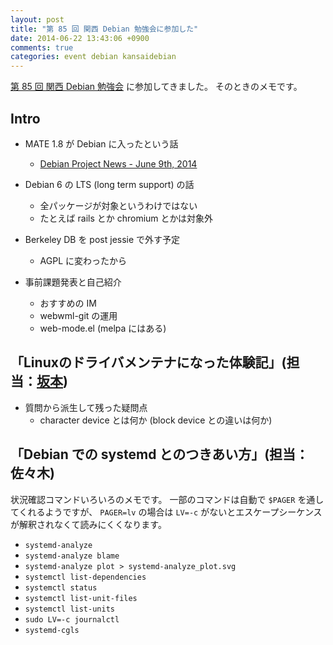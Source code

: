 ```yaml
---
layout: post
title: "第 85 回 関西 Debian 勉強会に参加した"
date: 2014-06-22 13:43:06 +0900
comments: true
categories: event debian kansaidebian
---
```

[第 85 回 関西 Debian 勉強会](https://wiki.debian.org/KansaiDebianMeeting/20140622 "第 85 回 関西 Debian 勉強会")
に参加してきました。
そのときのメモです。

<!--more-->

## Intro

- MATE 1.8 が Debian に入ったという話
  - [Debian Project News - June 9th, 2014](https://www.debian.org/News/weekly/2014/10/ "Debian Project News - June 9th, 2014")
- Debian 6 の LTS (long term support) の話
  - 全パッケージが対象というわけではない
  - たとえば rails とか chromium とかは対象外
- Berkeley DB を post jessie で外す予定
  - AGPL に変わったから

- 事前課題発表と自己紹介
  - おすすめの IM
  - webwml-git の運用
  - web-mode.el (melpa にはある)

## 「Linuxのドライバメンテナになった体験記」(担当：[坂本](https://launchpad.net/~mocchi))

- 質問から派生して残った疑問点
  - character device とは何か (block device との違いは何か)

## 「Debian での systemd とのつきあい方」(担当：佐々木)

状況確認コマンドいろいろのメモです。
一部のコマンドは自動で `$PAGER` を通してくれるようですが、
`PAGER=lv` の場合は `LV=-c` がないとエスケープシーケンスが解釈されなくて読みにくくなります。

- `systemd-analyze`
- `systemd-analyze blame`
- `systemd-analyze plot > systemd-analyze_plot.svg`
- `systemctl list-dependencies`
- `systemctl status`
- `systemctl list-unit-files`
- `systemctl list-units`
- `sudo LV=-c journalctl`
- `systemd-cgls`
